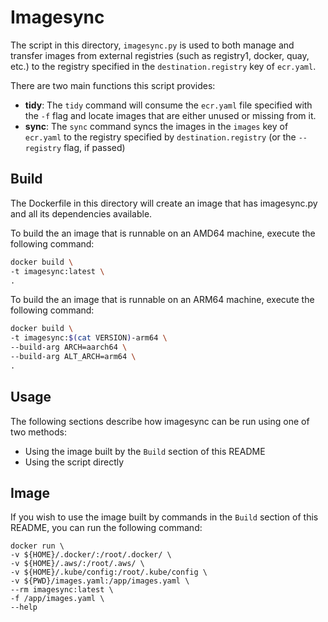# Imagesync
The script in this directory, `imagesync.py` is used to both manage and transfer images from external registries (such as registry1, docker, quay, etc.)
to the registry specified in the `destination.registry` key of `ecr.yaml`.

There are two main functions this script provides:
- **tidy**: The `tidy` command will consume the `ecr.yaml` file specified with the `-f` flag and locate images that are either unused or missing from it.
- **sync**: The `sync` command syncs the images in the `images` key of `ecr.yaml` to the registry specified by `destination.registry` (or the `--registry` flag, if passed)

## Build
The Dockerfile in this directory will create an image that has imagesync.py and all its dependencies available.

To build the an image that is runnable on an AMD64 machine, execute the following command:
```bash
docker build \
-t imagesync:latest \
.
```

To build the an image that is runnable on an ARM64 machine, execute the following command:

```bash
docker build \
-t imagesync:$(cat VERSION)-arm64 \
--build-arg ARCH=aarch64 \
--build-arg ALT_ARCH=arm64 \
.
```

## Usage
The following sections describe how imagesync can be run using one of two methods:
- Using the image built by the `Build` section of this README
- Using the script directly

## Image
If you wish to use the image built by commands in the `Build` section of this README, you can run the following command:

```
docker run \
-v ${HOME}/.docker/:/root/.docker/ \
-v ${HOME}/.aws/:/root/.aws/ \
-v ${HOME}/.kube/config:/root/.kube/config \
-v ${PWD}/images.yaml:/app/images.yaml \
--rm imagesync:latest \
-f /app/images.yaml \
--help
```

